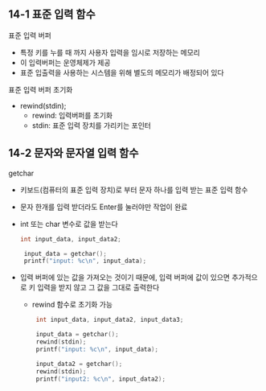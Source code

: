 ## 14-1 표준 입력 함수
표준 입력 버퍼
- 특정 키를 누를 때 까지 사용자 입력을 임시로 저장하는 메모리
- 이 입력버퍼는 운영체제가 제공
- 표준 입출력을 사용하는 시스템을 위해 별도의 메모리가 배정되어 있다

표준 입력 버퍼 초기화
- rewind(stdin);
   - rewind: 입력버퍼를 초기화
   - stdin: 표준 입력 장치를 가리키는 포인터

## 14-2 문자와 문자열 입력 함수
getchar
- 키보드(컴퓨터의 표준 입력 장치)로 부터 문자 하나를 입력 받는 표준 입력 함수
- 문자 한개를 입력 받더라도 Enter를 눌러야만 작업이 완료
- int 또는 char 변수로 값을 받는다
   ```c
   int input_data, input_data2;

	input_data = getchar();
	printf("input: %c\n", input_data);
   ```

- 입력 버퍼에 있는 값을 가져오는 것이기 때문에, 입력 버퍼에 값이 있으면 추가적으로 키 입력을 받지 않고 그 값을 그대로 출력한다
   - rewind 함수로 초기화 가능
      ```c
       int input_data, input_data2, input_data3;

	   input_data = getchar();
	   rewind(stdin);
	   printf("input: %c\n", input_data);

	   input_data2 = getchar();
	   rewind(stdin);
	   printf("input2: %c\n", input_data2);
      ```
